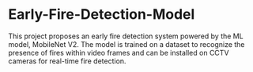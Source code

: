 # Early-Fire-Detection-Model
This project proposes an early fire detection system powered by the ML model, MobileNet V2. The model is trained on a dataset to recognize the presence of fires within video frames and can be installed on CCTV cameras for real-time fire detection. 

